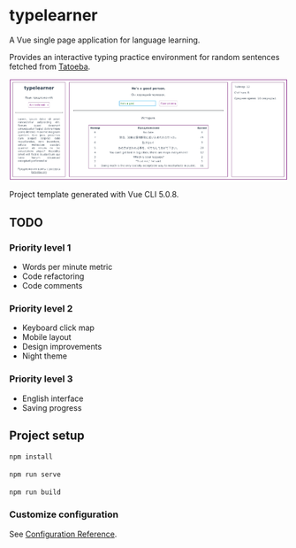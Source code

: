 # typelearner

A Vue single page application for language learning.
 
Provides an interactive typing practice environment for random sentences fetched from [Tatoeba](https://tatoeba.org/). 

![](/src/assets/preview.png?raw="true" "Preview")

Project template generated with Vue CLI 5.0.8.

## TODO

### Priority level 1

* Words per minute metric
* Code refactoring
* Code comments

### Priority level 2

* Keyboard click map
* Mobile layout
* Design improvements
* Night theme

### Priority level 3

* English interface
* Saving progress

## Project setup
```
npm install

npm run serve

npm run build
```

### Customize configuration
See [Configuration Reference](https://cli.vuejs.org/config/).
